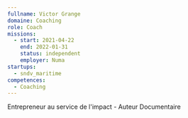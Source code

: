 ```yaml
---
fullname: Victor Grange
domaine: Coaching
role: Coach
missions:
  - start: 2021-04-22
    end: 2022-01-31
    status: independent
    employer: Numa
startups:
  - sndv_maritime
competences:
  - Coaching
---
```

Entrepreneur au service de l'impact - Auteur Documentaire